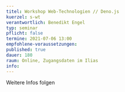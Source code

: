 ```yaml
---
titel: Workshop Web-Technologien // Deno.js
kuerzel: s-wt
verantwortlich: Benedikt Engel
typ: seminar
pflicht: false
termine: 2021-07-06 13:00
empfohlene-voraussetzungen: 
published: true
dauer: 180
raum: Online, Zugangsdaten im Ilias
info: 
---
```


Weitere Infos folgen

